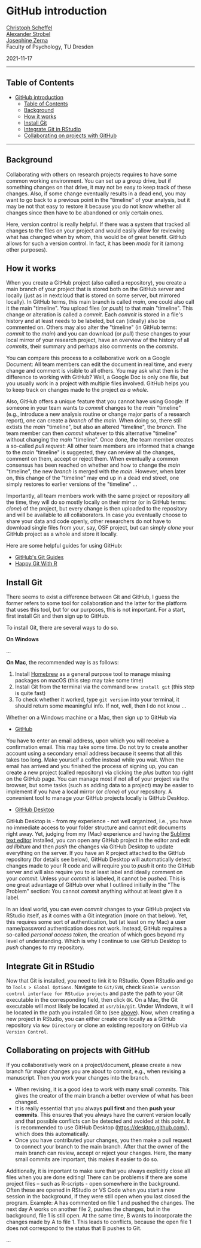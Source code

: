 # GitHub introduction

[Christoph Scheffel](christoph_scheffel@tu-dresden.de)<br>
[Alexander Strobel](alexander.strobel@tu-dresden.de)<br>
[Josephine Zerna](josephine.zerna@tu-dresden.de)<br>
Faculty of Psychology, TU Dresden

2021-11-17

---

## Table of Contents

- [GitHub introduction](#github-introduction)
  - [Table of Contents](#table-of-contents)
  - [Background](#background)
  - [How it works](#how-it-works)
  - [Install Git](#install-git)
  - [Integrate Git in RStudio](#integrate-git-in-rstudio)
  - [Collaborating on projects with GitHub](#collaborating-on-projects-with-github)

---

## Background

Collaborating with others on research projects requires to have some common working environment. 
You can set up a group drive, but if something changes on that drive, it may not be easy to keep track of these changes. 
Also, if some change eventually results in a dead end, you may want to go back to a previous point in the "timeline" of your analysis, but it may be not that easy to restore it because you do not know whether all changes since then have to be abandoned or only certain ones. 

Here, version control is really helpful. 
If there was a system that tracked all changes to the files on your project and would easily allow for reviewing what has changed when by whom, this would be of great benefit. 
GitHub allows for such a version control. 
In fact, it has been *made* for it (among other purposes). 

## How it works

When you create a GitHub project (also called a repository), you create a main branch of your project that is stored both on the GitHub server and locally (just as in nextcloud that is stored on some server, but mirrored locally). 
In GitHub terms, this main branch is called *main*, one could also call it the main "timeline". 
You upload files (or *push*) to that main "timeline". 
This change or alteration is called a *commit*. 
Each *commit* is stored in a file's history and at least needs to be labeled, but can (ideally) also be commented on. 
Others may also alter the "timeline" (in GitHub terms: *commit* to the *main*) and you can download (or *pull*) these changes to your local mirror of your research project, have an overview of the history of all *commits*, their summary and perhaps also comments on the *commits*.

You can compare this process to a collaborative work on a Google Document: 
All team members can edit the document in real time, and every change and comment is visible to all others. 
You may ask what then is the difference to working with GitHub? 
Well, a Google Doc is only one file, but you usually work in a project with multiple files involved. 
GitHub helps you to keep track on changes made to the project *as a whole*.

Also, GitHub offers a unique feature that you cannot have using Google: 
If someone in your team wants to *commit* changes to the *main* "timeline" (e.g., introduce a new analysis routine or change major parts of a research report), one can create a *branch* of the *main*. 
When doing so, there still extists the *main* "timeline", but also an altered "timeline", the *branch*. 
The team member can then *commit* whatever to this alternative "timeline" without changing the *main* "timeline". 
Once done, the team member creates a so-called *pull request*: 
All other team members are informed that a change to the *main* "timeline" is suggested, they can review all the changes, comment on them, accept or reject them. 
When eventually a common consensus has been reached on whether and how to change the *main* "timeline", the new *branch* is merged with the *main*. However, when later on, this change of the "timeline" may end up in a dead end street, one simply restores to earlier versions of the "timeline" ...

Importantly, all team members work with the same project or repository all the time, they will do so mostly locally on their mirror (or in GitHub terms: *clone*) of the project, but every change is then uploaded to the repository and will be available to all collaborators. 
In case you eventually choose to share your data and code openly, other researchers do not have to download single files from your, say, OSF project, but can simply *clone* your GitHub project as a whole and store it locally.

Here are some helpful guides for using GitHub:

- [GitHub's Git Guides](https://github.com/git-guides/install-git)
- [Happy Git With R](https://happygitwithr.com/install-git.html) 

## Install Git

There seems to exist a difference between Git and GitHub, I guess the former refers to some tool for collaboration and the latter for the platform that uses this tool, but for our purposes, this is not important. For a start, first install Git and then sign up to GitHub.

To install Git, there are several ways to do so.

**On Windows** 

...<!-- @Christoph/Josephine: please add instructions -->

**On Mac**, the recommended way is as follows:

1. Install [Homebrew](https://brew.sh/index_de) as a general purpose tool to manage missing packages on macOS (this step may take some time)
2. Install Git from the terminal via the command `brew install git` (this step is quite fast)
3. To check whether it worked, type `git version` into your terminal, it should return some meaningful info. If not, well, then I do not know ...

Whether on a Windows machine or a Mac, then sign up to GitHub via  

- [GitHub](https://github.com)

You have to enter an email address, upon which you will receive a confirmation email. This may take some time. Do not try to create another account using a secondary email address because it seems that all this takes too long. Make yourself a coffee instead while you wait. When the email has arrived and you finished the process of signing up, you can create a new project (called repository) via clicking the *plus* button top right on the GitHub page. You can manage most if not all of your project via the browser, but some tasks (such as adding data to a project) may be easier to implement if you have a local mirror (or *clone*) of your repository. A convenient tool to manage your GitHub projects locally is GitHub Desktop.

- [GitHub Desktop](https://desktop.github.com)

GitHub Desktop is - from my experience - not well organized, i.e., you have no immediate access to your folder structure and cannot edit documents right away. Yet, judging from my (Mac) experience and having the [Sublime text editor](https://www.sublimetext.com) installed, you can open any GitHub project in the editor and edit *ad libitum* and then *push* the changes via GitHub Desktop to update everything on the server. If you have an R project attached to the GitHub repository (for details see below), GitHub Desktop will automatically detect changes made to your R code and will require you to *push* it onto the GitHub server and will also require you to at least label and ideally comment on your *commit*. Unless your *commit* is labeled, it cannot be *pushed*. This is one great advantage of GitHub over what I outlined initially in the "The Problem" section: You cannot *commit* anything without at least give it a label.

In an ideal world, you can even *commit* changes to your GitHub project via RStudio itself, as it comes with a Git integration (more on that below). Yet, this requires some sort of authentication, but (at least on my Mac) a user name/password authentication does not work. Instead, GitHub requires a so-called *personal access token*, the creation of which goes beyond my level of understanding. Which is why I continue to use GitHub Desktop to *push* changes to my repository.

## Integrate Git in RStudio

Now that Git is installed, you need to link it to RStudio. 
Open RStudio and go to `Tools > Global Options`. 
Navigate to `Git/SVN`, check `Enable version control interface for RStudio projects` and paste the path to your Git executable in the corresponding field, then click `OK`.
On a Mac, the Git executable will most likely be located at `usr/bin/git`. 
Under Windows, it will be located in the path you installed Git to (see [above](#Install-Git)).
Now, when creating a new project in RStudio, you can either create one locally as a GitHub repository via `New Directory` or clone an existing repository on GitHub via `Version Control`. 

## Collaborating on projects with GitHub

If you collaboratively work on a project/document, please create a new branch für major changes you are about to commit, e.g., when revising a manuscript. 
Then you work your changes into the branch.
- When revising, it is a good idea to work with many small commits. This gives the creator of the main branch a better overview of what has been changed.
- It is really essential that you always **pull first** and then **push your commits**. This ensures that you always have the current version locally and that possible conflicts can be detected and avoided at this point. It is recommended to use GitHub Desktop (https://desktop.github.com/), which does this automatically.
- Once you have contributed your changes, you then make a pull request to connect your branch to the main branch. After that the owner of the main branch can review, accept or reject your changes. Here, the many small commits are important, this makes it easier to do so.

Additionally, it is important to make sure that you always explicitly close all files when you are done editing! There can be problems if there are some project files – such as R-scripts - open somewhere in the background. Often these are opened in RStudio or VS Code when you start a new session in the background, if they were still open when you last closed the program. Example: A has commented on file 1 and pushed the changes. The next day A works on another file 2, pushes the changes, but in the background, file 1 is still open. At the same time, B wants to incorporate the changes made by A to file 1. This leads to conflicts, because the open file 1 does not correspond to the status that B pushes to Git.

...
